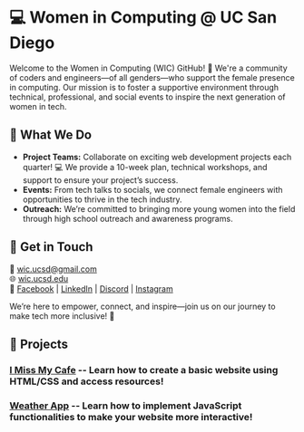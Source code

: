 # 💻 Women in Computing @ UC San Diego

Welcome to the Women in Computing (WIC) GitHub! 🌟 We're a community of coders and engineers—of all genders—who support the female presence in computing. Our mission is to foster a supportive environment through technical, professional, and social events to inspire the next generation of women in tech.

## 🚀 What We Do
- **Project Teams:** Collaborate on exciting web development projects each quarter! 💻 We provide a 10-week plan, technical workshops, and support to ensure your project’s success.
- **Events:** From tech talks to socials, we connect female engineers with opportunities to thrive in the tech industry.
- **Outreach:** We’re committed to bringing more young women into the field through high school outreach and awareness programs.

## 💬 Get in Touch
📧 [wic.ucsd@gmail.com](mailto:wic.ucsd@gmail.com)  
🌐 [wic.ucsd.edu](https://wic.ucsd.edu/)  
🔗 [Facebook](https://facebook.com/wicucsd) | [LinkedIn](https://linkedin.com/in/wicucsd) | [Discord](https://wic.ucsd.edu/discord) | [Instagram](https://instagram.com/wicucsd)  

We’re here to empower, connect, and inspire—join us on our journey to make tech more inclusive! 💜

## 👾 Projects
### [I Miss My Cafe](https://github.com/WIC-UCSD-Project-Teams/i-miss-my-cafe) -- Learn how to create a basic website using HTML/CSS and access resources!
### [Weather App](https://github.com/WIC-UCSD-Project-Teams/weather-app) -- Learn how to implement JavaScript functionalities to make your website more interactive!

